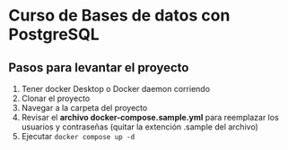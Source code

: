 # Curso de Bases de datos con PostgreSQL

## Pasos para levantar el proyecto

1. Tener docker Desktop o Docker daemon corriendo
2. Clonar el proyecto
3. Navegar a la carpeta del proyecto
4. Revisar el **archivo docker-compose.sample.yml** para reemplazar los usuarios y contraseñas (quitar la extención .sample del archivo)
5. Ejecutar ```docker compose up -d```



